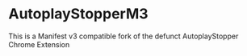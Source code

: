 # AutoplayStopperM3
This is a Manifest v3 compatible fork of the defunct AutoplayStopper Chrome Extension
